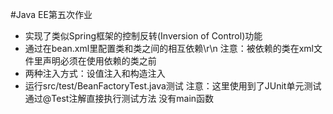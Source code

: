 #Java EE第五次作业
- 实现了类似Spring框架的控制反转(Inversion of Control)功能
- 通过在bean.xml里配置类和类之间的相互依赖\r\n
注意：被依赖的类在xml文件里声明必须在使用依赖的类之前
- 两种注入方式：设值注入和构造注入
- 运行src/test/BeanFactoryTest.java测试
注意：这里使用到了JUnit单元测试 通过@Test注解直接执行测试方法 没有main函数
